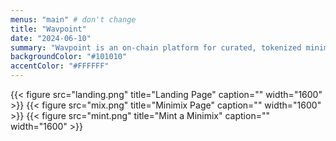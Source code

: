 ```yaml
---
menus: "main" # don't change
title: "Wavpoint"
date: "2024-06-10"
summary: "Wavpoint is an on-chain platform for curated, tokenized minimixes. It tests new distribution mechanics: a minimix that mints 7,777+ times unlocks a limited-run vinyl; minters are allowlisted to mint a redeemable vinyl token. Minimixes are 10 or 40 minutes to match 7-inch/12-inch sides; the format is open.<br><br>I built a cross-platform monorepo (Next.js web, Expo mobile, shared UI via Solito) and a static landing page. An indexer aggregates Zora events via Viem for mint counts and vinyl gating; Privy handles wallet auth, and Supabase stores social metadata. Main challenges: using very new libraries with sparse docs and coping with decentralized infra limits (RPC variability, indexing).<br><br>Stack highlights: Turborepo, TypeScript, Next.js, Expo, Solito, NativeWind, Viem, Zora, Jotai, Privy, Supabase.<br><br>[view the repo](https://github.com/wavpoint/wavpoint-monorepo) or [view our hackathon submission](https://devfolio.co/projects/wavpoint-dbc8)"
backgroundColor: "#101010"
accentColor: "#FFFFFF"
---
```

{{< figure src="landing.png" title="Landing Page" caption="" width="1600" >}}
{{< figure src="mix.png" title="Minimix Page" caption="" width="1600" >}}
{{< figure src="mint.png" title="Mint a Minimix" caption="" width="1600" >}}